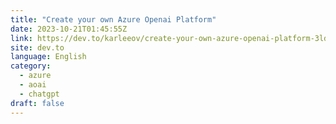 ```yaml
---
title: "Create your own Azure Openai Platform"
date: 2023-10-21T01:45:55Z
link: https://dev.to/karleeov/create-your-own-azure-openai-platform-3ld5?utm_medium=RSS&utm_source=news.12bit.vn
site: dev.to
language: English
category:
  - azure
  - aoai
  - chatgpt
draft: false
---
```

